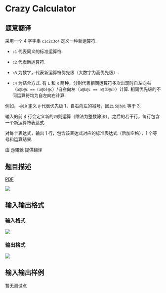 # Crazy Calculator

## 题意翻译

采用一个 4 字字串 `c1c2c3c4` 定义一种新运算符.

- `c1` 代表同义的标准运算符.

- `c2` 代表新运算符.

- `c3` 为数字，代表新运算符优先级（大数字为高优先级）.

- `c4` 为结合方式. 有 `L` 和 `R` 两种，分别代表相同运算符多次出现时自左向右（`a@b@c == (a@b)@c`）/自右向左（`a@b@c == a@(b@c)`）计算. 相同优先级的不同运算符均为自左向右计算.

例如，`-@1R` 定义 `@` 代表优先级 1，自右向左的减号，因此 `5@3@1` 等于 3.

输入的前 4 行会定义新的四则运算（除法为整数除法），之后的若干行，每行包含一个新运算符表达式.

对每个表达式，输出 1 行，包含该表达式对应的标准表达式（后加空格），1 个等号和运算结果.

由 @翎驰 提供翻译

## 题目描述

[problemUrl]: https://uva.onlinejudge.org/index.php?option=com_onlinejudge&Itemid=8&category=5&page=show_problem&problem=290

[PDF](https://uva.onlinejudge.org/external/3/p354.pdf)

![](https://cdn.luogu.com.cn/upload/vjudge_pic/UVA354/c5f8d7ca3fc684bccdad071d4df74e7f72dca70c.png)

## 输入输出格式

### 输入格式

![](https://cdn.luogu.com.cn/upload/vjudge_pic/UVA354/d3a9841eb426e7f1bddc9f282507c7c158f8dd5d.png)

### 输出格式

![](https://cdn.luogu.com.cn/upload/vjudge_pic/UVA354/10522b9b3b0e13d59167a5a4e6b1d08c90e68d29.png)

## 输入输出样例

暂无测试点

